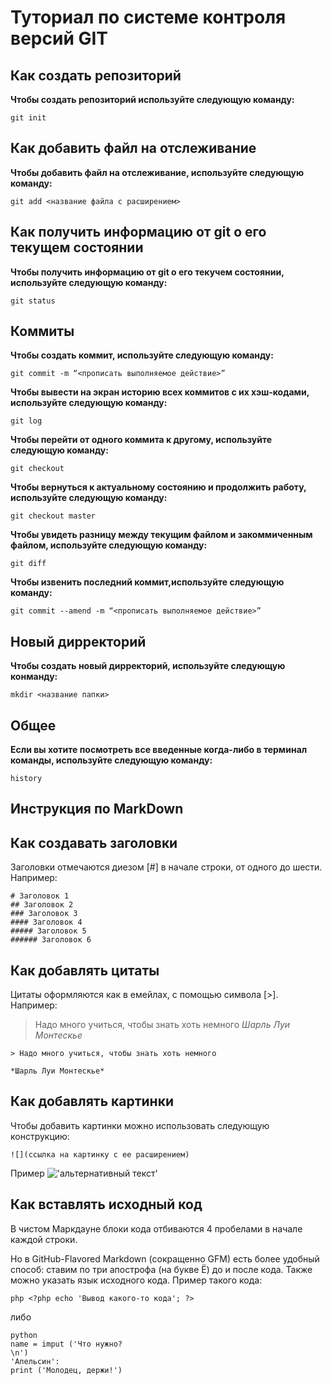# Туториал по системе контроля версий GIT

## Как  создать репозиторий

**Чтобы создать репозиторий используйте следующую команду:**

```
git init
```

## Как добавить файл на отслеживание


**Чтобы добавить файл на отслеживание, используйте следующую команду:**

```
git add <название файла с расширением>
```

## Как получить информацию от git о его текущем состоянии

**Чтобы получить информацию от git о его текучем состоянии, используйте следующую команду:**
```
git status
```
## Коммиты

**Чтобы создать коммит, используйте следующую команду:**
```
git commit -m “<прописать выполняемое действие>”
```

**Чтобы вывести на экран историю всех коммитов с их хэш-кодами, используйте следующую команду:**

```
git log
```

**Чтобы перейти от одного коммита к другому, используйте следующую команду:**

```
git checkout
```
**Чтобы вернуться к актуальному состоянию и продолжить работу, используйте следующую команду:**
```
git checkout master
```
**Чтобы увидеть разницу между текущим файлом и закоммиченным файлом, используйте следующую команду:**
```
git diff
```
**Чтобы извенить последний коммит,используйте следующую команду:**
```
git commit --amend -m “<прописать выполняемое действие>” 
```
## Новый дирректорий
**Чтобы создать новый дирректорий, используйте следующую конманду:**
```
mkdir <название папки>
```
## Общее
**Если вы хотите посмотреть все введенные когда-либо в терминал команды, используйте следующую команду:**
```
history
```

## Инструкция по MarkDown

## Как создавать заголовки

Заголовки отмечаются диезом [#] в начале строки, от одного до
шести. Например: 
```
# Заголовок 1
## Заголовок 2
### Заголовок 3
#### Заголовок 4
##### Заголовок 5
###### Заголовок 6
```


## Как добавлять цитаты

Цитаты оформляются как в емейлах, с помощью символа [>].
Например:

>Надо много учиться, чтобы знать хоть немного
*Шарль Луи Монтескье*

```
> Надо много учиться, чтобы знать хоть немного

*Шарль Луи Монтескье*
```

## Как добавлять картинки

Чтобы добавить картинки можно использовать следующую конструкцию:
```
![](ссылка на картинку с ее расширением)
```
Пример
!['альтернативный текст'](https://turvopros.com/wp-content/uploads/2021/10/poezdka-v-tailand.jpg)

## Как вставлять исходный код

В чистом Маркдауне блоки кода отбиваются 4 пробелами в начале
каждой строки.

Но в GitHub-Flavored Markdown (сокращенно GFM) есть более
удобный способ: ставим по три апострофа (на букве Ё) до и после
кода. Также можно указать язык исходного кода. 
Пример такого кода:

``` 
php <?php echo 'Вывод какого-то кода'; ?>
```
либо 

```
python
name = imput ('Что нужно?
\n')
'Апельсин':
print ('Молодец, держи!')
```


